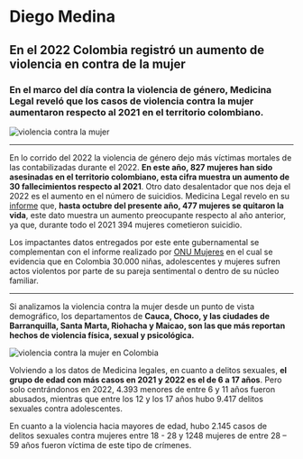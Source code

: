 # Diego Medina 
## En el 2022 Colombia registró un aumento de violencia en contra de la mujer 
### En el marco del día contra la violencia de género, Medicina Legal reveló que los casos de violencia contra la mujer aumentaron respecto al 2021 en el territorio colombiano.
![violencia contra la mujer](https://elcronista.co/assets/media/iblog/post/5772.jpg) 

***
En lo corrido del 2022 la violencia de género dejo más víctimas mortales de las contabilizadas durante el 2022. **En este año, 827 mujeres han sido asesinadas en el territorio colombiano, esta cifra muestra un aumento de 30 fallecimientos respecto al 2021**. Otro dato desalentador que nos deja el 2022 es el aumento en el número de suicidios.
Medicina Legal revelo en su [informe](https://www.medicinalegal.gov.co/cifras-estadisticas/boletines-regionales/regional-norte/-/document_library/A0JgJzIV9hJu/view_file/837209?_com_liferay_document_library_web_portlet_DLPortlet_INSTANCE_A0JgJzIV9hJu_redirect=https%3A%2F%2Fwww.medicinalegal.gov.co%2Fcifras-estadisticas%2Fboletines-regionales%2Fregional-norte%2F-%2Fdocument_library%2FA0JgJzIV9hJu%2Fview%2F837206%3F_com_liferay_document_library_web_portlet_DLPortlet_INSTANCE_A0JgJzIV9hJu_redirect%3Dhttps%253A%252F%252Fwww.medicinalegal.gov.co%252Fcifras-estadisticas%252Fboletines-regionales%252Fregional-norte%252F-%252Fdocument_library%252FA0JgJzIV9hJu%252Fview%252F50113%253F_com_liferay_document_library_web_portlet_DLPortlet_INSTANCE_A0JgJzIV9hJu_navigation%253Dhome%2526_com_liferay_document_library_web_portlet_DLPortlet_INSTANCE_A0JgJzIV9hJu_deltaFolder%253D%2526_com_liferay_document_library_web_portlet_DLPortlet_INSTANCE_A0JgJzIV9hJu_orderByCol%253DmodifiedDate%2526_com_liferay_document_library_web_portlet_DLPortlet_INSTANCE_A0JgJzIV9hJu_curFolder%253D%2526_com_liferay_document_library_web_portlet_DLPortlet_INSTANCE_A0JgJzIV9hJu_curEntry%253D2%2526_com_liferay_document_library_web_portlet_DLPortlet_INSTANCE_A0JgJzIV9hJu_orderByType%253Dasc%2526p_r_p_resetCur%253Dfalse%2526_com_liferay_document_library_web_portlet_DLPortlet_INSTANCE_A0JgJzIV9hJu_deltaEntry%253D5%26p_r_p_resetCur%3Dfalse) que, **hasta octubre del presente año, 477 mujeres se quitaron la vida**, este dato muestra un aumento preocupante respecto al año anterior, ya que, durante todo el 2021 394 mujeres cometieron suicidio.

Los impactantes datos entregados por este ente gubernamental se complementan con el informe realizado por [ONU Mujeres](https://www.unwomen.org/es/what-we-do/ending-violence-against-women/facts-and-figures) en el cual se evidencia que en Colombia 30.000 niñas, adolescentes y mujeres sufren actos violentos por parte de su pareja sentimental o dentro de su núcleo familiar. 

***

Si analizamos la violencia contra la mujer desde un punto de vista demográfico, los departamentos de **Cauca, Choco, y las ciudades de Barranquilla, Santa Marta, Riohacha y Maicao, son las que más reportan hechos de violencia física, sexual y psicológica.**

![violencia contra la mujer en Colombia](https://reliefweb.int/sites/default/files/styles/large/public/previews/56/c3/56c36e5e-12dc-32d0-b54d-c319b42121f0.png)

Volviendo a los datos de Medicina legales, en cuanto a delitos sexuales, **el grupo de edad con más casos en 2021 y 2022 es el de 6 a 17 años**. Pero solo centrándonos en 2022, 4.393 menores de entre 6 y 11 años fueron abusados, mientras que entre los 12 y los 17 años hubo 9.417 delitos sexuales contra adolescentes. 

En cuanto a la violencia hacia mayores de edad, hubo 2.145 casos de delitos sexuales contra mujeres entre 18 - 28 y 1248 mujeres de entre 28 – 59 años fueron víctima de este tipo de crímenes.
